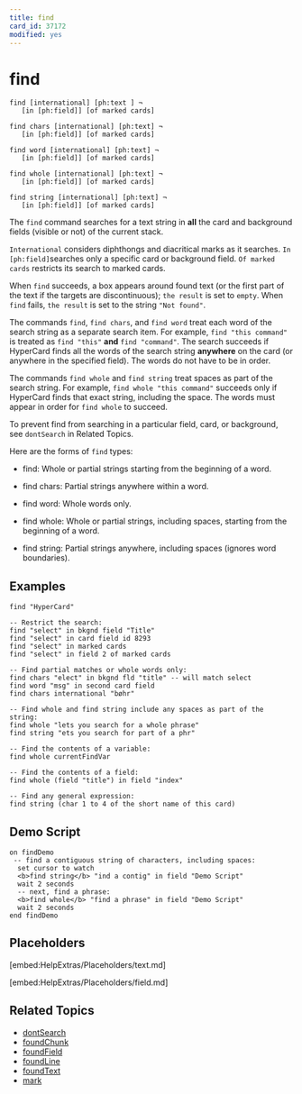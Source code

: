 ```yaml
---
title: find
card_id: 37172
modified: yes
---
```


# find

```
find [international] [ph:text ] ¬
   [in [ph:field]] [of marked cards]

find chars [international] [ph:text] ¬
   [in [ph:field]] [of marked cards]

find word [international] [ph:text] ¬
   [in [ph:field]] [of marked cards]

find whole [international] [ph:text] ¬
   [in [ph:field]] [of marked cards]

find string [international] [ph:text] ¬
   [in [ph:field]] [of marked cards]
```


The `find` command searches for a text string in <b>all</b> the card and background fields (visible or not) of the current stack.

`International` considers diphthongs and diacritical marks as it searches. `In [ph:field]`searches only a specific card or background field. `Of marked cards` restricts its search to marked cards.

When `find` succeeds, a box appears around found text (or the first part of the text if the targets are discontinuous); `the result` is set to `empty`. When `find` fails, `the result` is set to the string `"Not found"`.

The commands `find`, `find chars`, and `find word` treat each word of the search string as a separate search item. For example, `find "this command"` is treated as `find "this"` <b>and</b> `find "command"`. The search succeeds if HyperCard finds all the words of the search string <b>anywhere</b> on the card (or anywhere in the specified field). The words do not have to be in order.

The commands `find whole` and `find string` treat spaces as part of the search string. For example, `find whole "this command"` succeeds only if HyperCard finds that exact string, including the space. The words must appear in order for `find whole` to succeed.

To prevent find from searching in a particular field, card, or background, see `dontSearch` in Related Topics.

Here are the forms of `find` types:

* find: Whole or partial strings starting from the beginning of a word.

* find chars: Partial strings anywhere within a word.

* find word: Whole words only.

* find whole: Whole or partial strings, including spaces, starting from the beginning of a word.

* find string: Partial strings anywhere, including spaces (ignores word boundaries).

## Examples

```
find "HyperCard"

-- Restrict the search:
find "select" in bkgnd field "Title"
find "select" in card field id 8293
find "select" in marked cards
find "select" in field 2 of marked cards

-- Find partial matches or whole words only:
find chars "elect" in bkgnd fld "title" -- will match select
find word "msg" in second card field  
find chars international "bøhr"

-- Find whole and find string include any spaces as part of the string:
find whole "lets you search for a whole phrase"
find string "ets you search for part of a phr"

-- Find the contents of a variable:
find whole currentFindVar

-- Find the contents of a field:
find whole (field "title") in field "index"

-- Find any general expression:
find string (char 1 to 4 of the short name of this card)
```

## Demo Script

```
on findDemo
 -- find a contiguous string of characters, including spaces:
  set cursor to watch
  <b>find string</b> "ind a contig" in field "Demo Script"
  wait 2 seconds
  -- next, find a phrase:
  <b>find whole</b> "find a phrase" in field "Demo Script"
  wait 2 seconds
end findDemo
```

## Placeholders

[embed:HelpExtras/Placeholders/text.md]

[embed:HelpExtras/Placeholders/field.md]

## Related Topics

* [dontSearch](/HyperTalkReference/properties/dontSearch)
* [foundChunk](/HyperTalkReference/functions/foundChunk)
* [foundField](/HyperTalkReference/functions/foundField)
* [foundLine](/HyperTalkReference/functions/foundLine)
* [foundText](/HyperTalkReference/functions/foundText)
* [mark](/HyperTalkReference/commands/mark)
